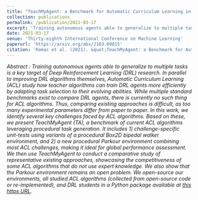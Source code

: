 ```yaml
---
title: "TeachMyAgent: a Benchmark for Automatic Curriculum Learning in Deep RL"
collection: publications
permalink: /publication/2021-03-17
excerpt: 'Training autonomous agents able to generalize to multiple tasks is a key target of Deep Reinforcement Learning (DRL) research. In parallel to improving DRL algorithms themselves, Automatic Curriculum Learning (ACL) study how teacher algorithms can train DRL agents more efficiently by adapting task selection to their evolving abilities. While multiple standard benchmarks exist to compare DRL agents, there is currently no such thing for ACL algorithms...'
date: 2021-03-17
venue: 'Thirty-eighth International Conference on Machine Learning'
paperurl: 'https://arxiv.org/abs/2103.09815'
citation: 'Romac et al. (2021). &quot;TeachMyAgent: a Benchmark for Automatic Curriculum Learning in Deep RL.&quot;.'
---
```

*Abstract :
Training autonomous agents able to generalize to multiple tasks is a key target of Deep Reinforcement Learning (DRL) research. In parallel to improving DRL algorithms themselves, Automatic Curriculum Learning (ACL) study how teacher algorithms can train DRL agents more efficiently by adapting task selection to their evolving abilities. While multiple standard benchmarks exist to compare DRL agents, there is currently no such thing for ACL algorithms. Thus, comparing existing approaches is difficult, as too many experimental parameters differ from paper to paper. In this work, we identify several key challenges faced by ACL algorithms. Based on these, we present TeachMyAgent (TA), a benchmark of current ACL algorithms leveraging procedural task generation. It includes 1) challenge-specific unit-tests using variants of a procedural Box2D bipedal walker environment, and 2) a new procedural Parkour environment combining most ACL challenges, making it ideal for global performance assessment. We then use TeachMyAgent to conduct a comparative study of representative existing approaches, showcasing the competitiveness of some ACL algorithms that do not use expert knowledge. We also show that the Parkour environment remains an open problem. We open-source our environments, all studied ACL algorithms (collected from open-source code or re-implemented), and DRL students in a Python package available at [this https URL](https://github.com/flowersteam/TeachMyAgent).*